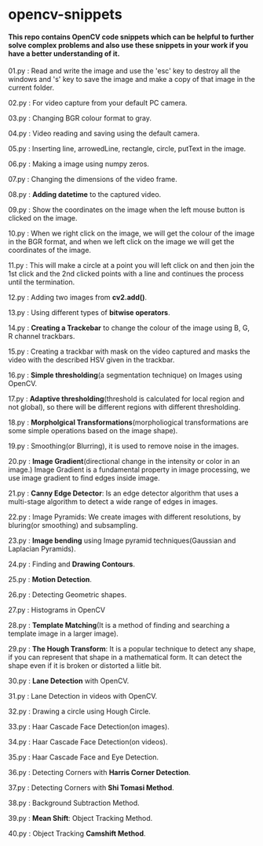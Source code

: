# opencv-snippets

#### This repo contains OpenCV code snippets which can be helpful to further solve complex problems and also use these snippets in your work if you have a better understanding of it.

01.py : Read and write the image and use the 'esc' key to destroy all the windows and 's' key to save the image and make a copy of that image in the current folder.

02.py : For video capture from your default PC camera.

03.py : Changing BGR colour format to gray.

04.py : Video reading and saving using the default camera.

05.py : Inserting line, arrowedLine, rectangle, circle, putText in the image.

06.py : Making a image using numpy zeros.

07.py : Changing the dimensions of the video frame.

08.py : __Adding datetime__ to the captured video.

09.py : Show the coordinates on the image when the left mouse button is clicked on the image.

10.py : When we right click on the image, we will get the colour of the image in the BGR format, and when we left click on the image we will get the coordinates of the image.

11.py : This will make a circle at a point you will left click on and then join the 1st click and the 2nd clicked points with a line and continues the process until the termination.

12.py : Adding two images from __cv2.add()__.

13.py : Using different types of __bitwise operators__.

14.py : __Creating a Trackebar__ to change the colour of the image using B, G, R channel trackbars.

15.py : Creating a trackbar with mask on the video captured and masks the video with the described HSV given in the trackbar.

16.py : __Simple thresholding__(a segmentation technique) on Images using OpenCV.

17.py : __Adaptive thresholding__(threshold is calculated for local region and not global), so there will be different regions with different thresholding.

18.py : __Morpholgical Transformations__(morpholiogical transformations are some simple operations based on the image shape).

19.py : Smoothing(or Blurring), it is used to remove noise in the images.

20.py : __Image Gradient__(directional change in the intensity or color in an image.) Image Gradient is a fundamental property in image processing, we use image gradient to find edges inside image.

21.py : __Canny Edge Detector__: Is an edge detector algorithm that uses a multi-stage algorithm to detect a wide range of edges in images.

22.py : Image Pyramids: We create images with different resolutions, by bluring(or smoothing) and subsampling.

23.py : __Image bending__ using Image pyramid techniques(Gaussian and Laplacian Pyramids).

24.py : Finding and __Drawing Contours__.

25.py : __Motion Detection__.

26.py : Detecting Geometric shapes.

27.py : Histograms in OpenCV

28.py : __Template Matching__(It is a method of finding and searching a template image in a larger image).

29.py : __The Hough Transform__: It is a popular technique to detect any shape, if you can represent that shape in a mathematical form. It can detect the shape even if it is broken or distorted a liitle bit.

30.py : __Lane Detection__ with OpenCV.

31.py : Lane Detection in videos with OpenCV.

32.py : Drawing a circle using Hough Circle.

33.py : Haar Cascade Face Detection(on images).

34.py : Haar Cascade Face Detection(on videos).

35.py : Haar Cascade Face and Eye Detection.

36.py : Detecting Corners with __Harris Corner Detection__.

37.py : Detecting Corners with __Shi Tomasi Method__.

38.py : Background Subtraction Method.

39.py : __Mean Shift__: Object Tracking Method.

40.py : Object Tracking __Camshift Method__.
